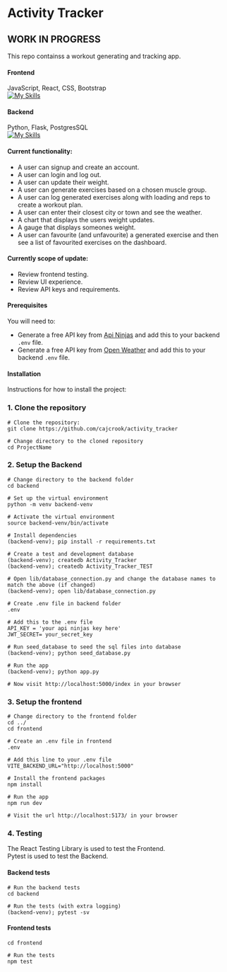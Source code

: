 # Activity Tracker
## WORK IN PROGRESS

This repo containss a workout generating and tracking app.

#### Frontend
JavaScript, React, CSS, Bootstrap  
[![My Skills](https://skillicons.dev/icons?i=js,react,css,bootstrap)](https://skillicons.dev)

#### Backend
Python, Flask, PostgresSQL  
[![My Skills](https://skillicons.dev/icons?i=python,flask,postgres)](https://skillicons.dev)

#### Current functionality:
- A user can signup and create an account.
- A user can login and log out.
- A user can update their weight.
- A user can generate exercises based on a chosen muscle group.
- A user can log generated exercises along with loading and reps to create a workout plan.
- A user can enter their closest city or town and see the weather.
- A chart that displays the users weight updates.
- A gauge that displays someones weight.
- A user can favourite (and unfavourite) a generated exercise and then see a list of favourited exercises on the dashboard.

#### Currently scope of update:
- Review frontend testing.
- Review UI experience.
- Review API keys and requirements.



#### Prerequisites
You will need to: 
- Generate a free API key from [Api Ninjas](https://api-ninjas.com) and add this to your backend `.env` file.
- Generate a free API key from [Open Weather](https://openweathermap.org/api) and add this to your backend `.env` file.

#### Installation
Instructions for how to install the project:

### 1. Clone the repository
```
# Clone the repository:
git clone https://github.com/cajcrook/activity_tracker

# Change directory to the cloned repository
cd ProjectName
```

### 2. Setup the Backend
```
# Change directory to the backend folder
cd backend

# Set up the virtual environment
python -m venv backend-venv

# Activate the virtual environment
source backend-venv/bin/activate

# Install dependencies
(backend-venv); pip install -r requirements.txt

# Create a test and development database
(backend-venv); createdb Activity_Tracker
(backend-venv); createdb Activity_Tracker_TEST

# Open lib/database_connection.py and change the database names to match the above (if changed)
(backend-venv); open lib/database_connection.py

# Create .env file in backend folder
.env

# Add this to the .env file 
API_KEY = 'your api ninjas key here'
JWT_SECRET= your_secret_key

# Run seed_database to seed the sql files into database 
(backend-venv); python seed_database.py

# Run the app
(backend-venv); python app.py

# Now visit http://localhost:5000/index in your browser
```

### 3. Setup the frontend

```
# Change directory to the frontend folder
cd ../
cd frontend

# Create an .env file in frontend
.env

# Add this line to your .env file
VITE_BACKEND_URL="http://localhost:5000"

# Install the frontend packages
npm install 

# Run the app
npm run dev

# Visit the url http://localhost:5173/ in your browser
```

### 4. Testing

The React Testing Library is used to test the Frontend.  
Pytest is used to test the Backend.  

#### Backend tests
```
# Run the backend tests
cd backend

# Run the tests (with extra logging)
(backend-venv); pytest -sv
```
  
#### Frontend tests
```
cd frontend

# Run the tests
npm test
```
